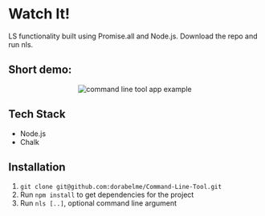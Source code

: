 # Watch It!

LS functionality built using Promise.all and Node.js. Download the repo and run nls.

## Short demo:

<p align ="center">
<img src="./command.gif" alt="command line tool app example">
</p>

## Tech Stack

-   Node.js
-   Chalk

## Installation

1. `git clone git@github.com:dorabelme/Command-Line-Tool.git`
2. Run `npm install` to get dependencies for the project
3. Run `nls [..]`, optional command line argument
